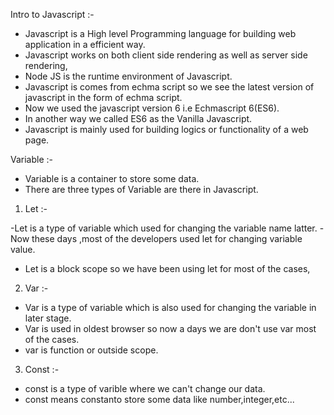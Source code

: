 Intro to Javascript :-

- Javascript is a High level Programming language for building web application in a efficient way.
- Javascript works on both client side rendering as well as server side rendering,
- Node JS is the runtime environment of Javascript.
- Javascript is comes from echma script so we see the latest version of javascript in the form of echma script.
- Now we used the javascript  version 6 i.e Echmascript 6(ES6).
- In another way we called ES6 as the Vanilla Javascript.
- Javascript is mainly used for building logics or functionality of a web page.



Variable :-

- Variable is a container to store some data.
- There are three types of Variable are there in Javascript.

1. Let :-

-Let is  a type of variable which used for changing the variable name latter.
-Now these days ,most of the developers used let for changing variable value.
- Let is a block scope so  we have been using let for most  of the cases,

2. Var :-

- Var is a type of variable which is also used for changing the variable in later stage.
- Var is used in oldest browser so now a days we are don't use var most of the cases.
- var is function or outside scope. 

3. Const :-

- const is a type of varible where we can't change our data.
- const means constanto store some data like number,integer,etc...
